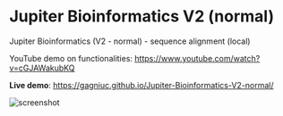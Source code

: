 # Jupiter Bioinformatics V2 (normal)
Jupiter Bioinformatics (V2 - normal) - sequence alignment (local)

YouTube demo on functionalities: https://www.youtube.com/watch?v=cGJAWakubKQ

**Live demo**: https://gagniuc.github.io/Jupiter-Bioinformatics-V2-normal/

![screenshot](https://github.com/Gagniuc/Jupiter-Bioinformatics-V2---normal-/blob/main/%5BG%5D%20Jupiter%20Bioinformatics%20(V2%20-%20normal).png)
